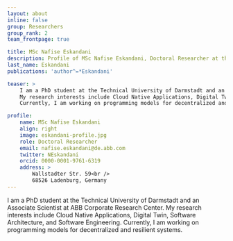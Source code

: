 ```yaml
---
layout: about
inline: false
group: Researchers
group_rank: 2
team_frontpage: true

title: MSc Nafise Eskandani
description: Profile of MSc Nafise Eskandani, Doctoral Researcher at the Programming Group.
last_name: Eskandani
publications: 'author^=*Eskandani'

teaser: >
    I am a PhD student at the Technical University of Darmstadt and an Associate Scientist at ABB Corporate Research Center.
    My research interests include Cloud Native Applications, Digital Twin, Software Architecture, and Software Engineering.
    Currently, I am working on programming models for decentralized and resilient systems...

profile:
    name: MSc Nafise Eskandani
    align: right
    image: eskandani-profile.jpg
    role: Doctoral Researcher
    email: nafise.eskandani@de.abb.com
    twitter: NEskandani
    orcid: 0000-0001-9761-6319
    address: >
        Wallstadter Str. 59<br />
        68526 Ladenburg, Germany
---
```


I am a PhD student at the Technical University of Darmstadt and an Associate Scientist at ABB Corporate Research Center.
My research interests include Cloud Native Applications, Digital Twin, Software Architecture, and Software Engineering.
Currently, I am working on programming models for decentralized and resilient systems.
